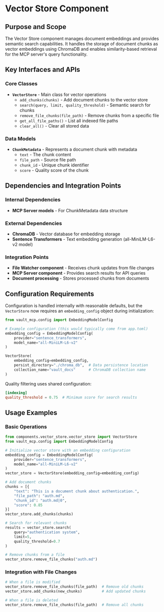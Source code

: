# Vector Store Component

## Purpose and Scope

The Vector Store component manages document embeddings and provides semantic search capabilities. It handles the storage of document chunks as vector embeddings using ChromaDB and enables similarity-based retrieval for the MCP server's query functionality.

## Key Interfaces and APIs

### Core Classes

- **`VectorStore`** - Main class for vector operations
  - `add_chunks(chunks)` - Add document chunks to the vector store
  - `search(query, limit, quality_threshold)` - Semantic search for chunks
  - `remove_file_chunks(file_path)` - Remove chunks from a specific file
  - `get_all_file_paths()` - List all indexed file paths
  - `clear_all()` - Clear all stored data

### Data Models

- **`ChunkMetadata`** - Represents a document chunk with metadata
  - `text` - The chunk content
  - `file_path` - Source file path
  - `chunk_id` - Unique chunk identifier
  - `score` - Quality score of the chunk

## Dependencies and Integration Points

### Internal Dependencies
- **MCP Server models** - For ChunkMetadata data structure

### External Dependencies
- **ChromaDB** - Vector database for embedding storage
- **Sentence Transformers** - Text embedding generation (all-MiniLM-L6-v2 model)

### Integration Points
- **File Watcher component** - Receives chunk updates from file changes
- **MCP Server component** - Provides search results for API queries
- **Document processing** - Stores processed chunks from documents

## Configuration Requirements

Configuration is handled internally with reasonable defaults, but the `VectorStore` now requires an `embedding_config` object during initialization:

```python
from vault_mcp.config import EmbeddingModelConfig

# Example configuration (this would typically come from app.toml)
embedding_config = EmbeddingModelConfig(
    provider="sentence_transformers",
    model_name="all-MiniLM-L6-v2"
)

VectorStore(
    embedding_config=embedding_config,
    persist_directory="./chroma_db",  # Data persistence location
    collection_name="vault_docs"      # ChromaDB collection name
)
```

Quality filtering uses shared configuration:
```toml
[indexing]
quality_threshold = 0.75  # Minimum score for search results
```

## Usage Examples

### Basic Operations
```python
from components.vector_store.vector_store import VectorStore
from vault_mcp.config import EmbeddingModelConfig

# Initialize vector store with an embedding configuration
embedding_config = EmbeddingModelConfig(
    provider="sentence_transformers",
    model_name="all-MiniLM-L6-v2"
)
vector_store = VectorStore(embedding_config=embedding_config)

# Add document chunks
chunks = [{
    "text": "This is a document chunk about authentication.",
    "file_path": "auth.md",
    "chunk_id": "auth.md|0",
    "score": 0.85
}]
vector_store.add_chunks(chunks)

# Search for relevant chunks
results = vector_store.search(
    query="authentication system",
    limit=5,
    quality_threshold=0.7
)

# Remove chunks from a file
vector_store.remove_file_chunks("auth.md")
```

### Integration with File Changes
```python
# When a file is modified
vector_store.remove_file_chunks(file_path)  # Remove old chunks
vector_store.add_chunks(new_chunks)         # Add updated chunks

# When a file is deleted
vector_store.remove_file_chunks(file_path)  # Remove all chunks
```
